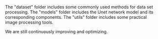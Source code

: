 The "dataset" folder includes some commonly used methods for data set processing.
The "models" folder includes the Unet network model and its corresponding components.
The "utils" folder includes some practical image processing tools.

We are still continuously improving and optimizing.
